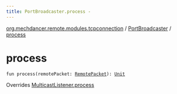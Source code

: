 ```yaml
---
title: PortBroadcaster.process - 
---
```


[org.mechdancer.remote.modules.tcpconnection](../index.html) / [PortBroadcaster](index.html) / [process](./process.html)

# process

`fun process(remotePacket: `[`RemotePacket`](../../org.mechdancer.remote.protocol/-remote-packet/index.html)`): `[`Unit`](https://kotlinlang.org/api/latest/jvm/stdlib/kotlin/-unit/index.html)

Overrides [MulticastListener.process](../../org.mechdancer.remote.modules.multicast/-multicast-listener/process.html)

